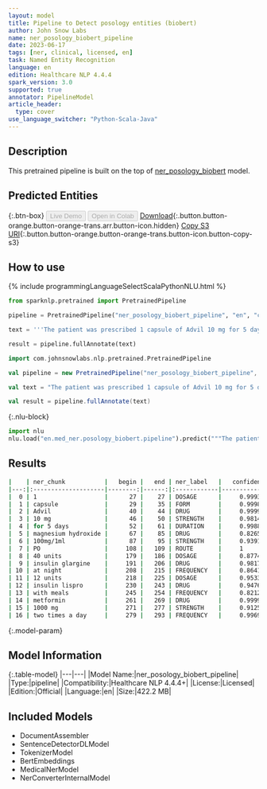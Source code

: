 ```yaml
---
layout: model
title: Pipeline to Detect posology entities (biobert)
author: John Snow Labs
name: ner_posology_biobert_pipeline
date: 2023-06-17
tags: [ner, clinical, licensed, en]
task: Named Entity Recognition
language: en
edition: Healthcare NLP 4.4.4
spark_version: 3.0
supported: true
annotator: PipelineModel
article_header:
  type: cover
use_language_switcher: "Python-Scala-Java"
---
```


## Description

This pretrained pipeline is built on the top of [ner_posology_biobert](https://nlp.johnsnowlabs.com/2021/04/01/ner_posology_biobert_en.html) model.

## Predicted Entities



{:.btn-box}
<button class="button button-orange" disabled>Live Demo</button>
<button class="button button-orange" disabled>Open in Colab</button>
[Download](https://s3.amazonaws.com/auxdata.johnsnowlabs.com/clinical/models/ner_posology_biobert_pipeline_en_4.4.4_3.0_1686987065183.zip){:.button.button-orange.button-orange-trans.arr.button-icon.hidden}
[Copy S3 URI](s3://auxdata.johnsnowlabs.com/clinical/models/ner_posology_biobert_pipeline_en_4.4.4_3.0_1686987065183.zip){:.button.button-orange.button-orange-trans.button-icon.button-copy-s3}

## How to use

<div class="tabs-box" markdown="1">
{% include programmingLanguageSelectScalaPythonNLU.html %}

```python
from sparknlp.pretrained import PretrainedPipeline

pipeline = PretrainedPipeline("ner_posology_biobert_pipeline", "en", "clinical/models")

text = '''The patient was prescribed 1 capsule of Advil 10 mg for 5 days and magnesium hydroxide 100mg/1ml suspension PO. He was seen by the endocrinology service and she was discharged on 40 units of insulin glargine at night, 12 units of insulin lispro with meals, and metformin 1000 mg two times a day.'''

result = pipeline.fullAnnotate(text)
```
```scala
import com.johnsnowlabs.nlp.pretrained.PretrainedPipeline

val pipeline = new PretrainedPipeline("ner_posology_biobert_pipeline", "en", "clinical/models")

val text = "The patient was prescribed 1 capsule of Advil 10 mg for 5 days and magnesium hydroxide 100mg/1ml suspension PO. He was seen by the endocrinology service and she was discharged on 40 units of insulin glargine at night, 12 units of insulin lispro with meals, and metformin 1000 mg two times a day."

val result = pipeline.fullAnnotate(text)
```


{:.nlu-block}
```python
import nlu
nlu.load("en.med_ner.posology_biobert.pipeline").predict("""The patient was prescribed 1 capsule of Advil 10 mg for 5 days and magnesium hydroxide 100mg/1ml suspension PO. He was seen by the endocrinology service and she was discharged on 40 units of insulin glargine at night, 12 units of insulin lispro with meals, and metformin 1000 mg two times a day.""")
```

</div>



## Results

```bash
|    | ner_chunk           |   begin |   end | ner_label   |   confidence |
|---:|:--------------------|--------:|------:|:------------|-------------:|
|  0 | 1                   |      27 |    27 | DOSAGE      |     0.9993   |
|  1 | capsule             |      29 |    35 | FORM        |     0.9998   |
|  2 | Advil               |      40 |    44 | DRUG        |     0.9999   |
|  3 | 10 mg               |      46 |    50 | STRENGTH    |     0.98145  |
|  4 | for 5 days          |      52 |    61 | DURATION    |     0.998833 |
|  5 | magnesium hydroxide |      67 |    85 | DRUG        |     0.82655  |
|  6 | 100mg/1ml           |      87 |    95 | STRENGTH    |     0.9391   |
|  7 | PO                  |     108 |   109 | ROUTE       |     1        |
|  8 | 40 units            |     179 |   186 | DOSAGE      |     0.87745  |
|  9 | insulin glargine    |     191 |   206 | DRUG        |     0.9817   |
| 10 | at night            |     208 |   215 | FREQUENCY   |     0.8641   |
| 11 | 12 units            |     218 |   225 | DOSAGE      |     0.9533   |
| 12 | insulin lispro      |     230 |   243 | DRUG        |     0.9476   |
| 13 | with meals          |     245 |   254 | FREQUENCY   |     0.82125  |
| 14 | metformin           |     261 |   269 | DRUG        |     0.9999   |
| 15 | 1000 mg             |     271 |   277 | STRENGTH    |     0.91255  |
| 16 | two times a day     |     279 |   293 | FREQUENCY   |     0.9969   |
```

{:.model-param}
## Model Information

{:.table-model}
|---|---|
|Model Name:|ner_posology_biobert_pipeline|
|Type:|pipeline|
|Compatibility:|Healthcare NLP 4.4.4+|
|License:|Licensed|
|Edition:|Official|
|Language:|en|
|Size:|422.2 MB|

## Included Models

- DocumentAssembler
- SentenceDetectorDLModel
- TokenizerModel
- BertEmbeddings
- MedicalNerModel
- NerConverterInternalModel